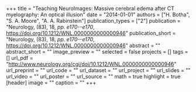 +++
title = "Teaching NeuroImages: Massive cerebral edema after CT myelography: An optical illusion"
date = "2014-01-01"
authors = ["H. Botha", "S. A. Moore", "A. A. Rabinstein"]
publication_types = ["2"]
publication = "Neurology, (83), 18, _pp. e170--e170_, https://doi.org/10.1212/WNL.0000000000000946"
publication_short = "Neurology, (83), 18, _pp. e170--e170_, https://doi.org/10.1212/WNL.0000000000000946"
abstract = ""
abstract_short = ""
image_preview = ""
selected = false
projects = []
tags = []
url_pdf = "http://www.neurology.org/cgi/doi/10.1212/WNL.0000000000000946"
url_preprint = ""
url_code = ""
url_dataset = ""
url_project = ""
url_slides = ""
url_video = ""
url_poster = ""
url_source = ""
math = true
highlight = true
[header]
image = ""
caption = ""
+++
